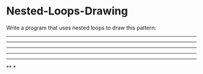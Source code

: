 # Nested-Loops-Drawing
Write a program that uses nested loops to draw this pattern:
*******
******
*****
****
***
**
*
